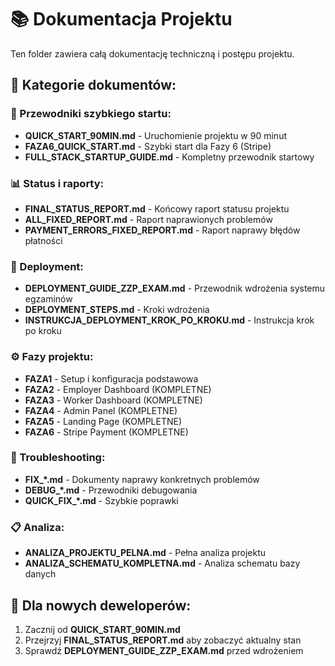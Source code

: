 # 📚 Dokumentacja Projektu

Ten folder zawiera całą dokumentację techniczną i postępu projektu.

## 📁 Kategorie dokumentów:

### 🎯 Przewodniki szybkiego startu:
- **QUICK_START_90MIN.md** - Uruchomienie projektu w 90 minut
- **FAZA6_QUICK_START.md** - Szybki start dla Fazy 6 (Stripe)
- **FULL_STACK_STARTUP_GUIDE.md** - Kompletny przewodnik startowy

### 📊 Status i raporty:
- **FINAL_STATUS_REPORT.md** - Końcowy raport statusu projektu
- **ALL_FIXED_REPORT.md** - Raport naprawionych problemów
- **PAYMENT_ERRORS_FIXED_REPORT.md** - Raport naprawy błędów płatności

### 🚀 Deployment:
- **DEPLOYMENT_GUIDE_ZZP_EXAM.md** - Przewodnik wdrożenia systemu egzaminów
- **DEPLOYMENT_STEPS.md** - Kroki wdrożenia
- **INSTRUKCJA_DEPLOYMENT_KROK_PO_KROKU.md** - Instrukcja krok po kroku

### ⚙️ Fazy projektu:
- **FAZA1** - Setup i konfiguracja podstawowa
- **FAZA2** - Employer Dashboard (KOMPLETNE)
- **FAZA3** - Worker Dashboard (KOMPLETNE)  
- **FAZA4** - Admin Panel (KOMPLETNE)
- **FAZA5** - Landing Page (KOMPLETNE)
- **FAZA6** - Stripe Payment (KOMPLETNE)

### 🔧 Troubleshooting:
- **FIX_*.md** - Dokumenty naprawy konkretnych problemów
- **DEBUG_*.md** - Przewodniki debugowania
- **QUICK_FIX_*.md** - Szybkie poprawki

### 📋 Analiza:
- **ANALIZA_PROJEKTU_PELNA.md** - Pełna analiza projektu
- **ANALIZA_SCHEMATU_KOMPLETNA.md** - Analiza schematu bazy danych

## 🎯 Dla nowych deweloperów:

1. Zacznij od **QUICK_START_90MIN.md**
2. Przejrzyj **FINAL_STATUS_REPORT.md** aby zobaczyć aktualny stan
3. Sprawdź **DEPLOYMENT_GUIDE_ZZP_EXAM.md** przed wdrożeniem
